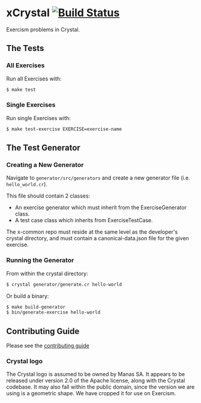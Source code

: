 # xCrystal [![Build Status](https://travis-ci.org/exercism/crystal.svg?branch=master)](https://travis-ci.org/exercism/crystal)

Exercism problems in Crystal.

## The Tests

### All Exercises

Run all Exercises with:
```bash
$ make test
```

### Single Exercises

Run single Exercises with:
```bash
$ make test-exercise EXERCISE=exercise-name
```

## The Test Generator

### Creating a New Generator

Navigate to `generator/src/generators` and create a new generator file (i.e. `hello_world.cr`).

This file should contain 2 classes:
* An exercise generator which must inherit from the ExerciseGenerator class.
* A test case class which inherits from ExerciseTestCase.

The x-common repo must reside at the same level as the developer's crystal directory, and must contain a canonical-data.json file for the given exercise.

### Running the Generator

From within the crystal directory:
```bash
$ crystal generator/generate.cr hello-world
```

Or build a binary:
```bash
$ make build-generator
$ bin/generate-exercise hello-world
```

## Contributing Guide

Please see the [contributing guide](https://github.com/exercism/x-api/blob/master/CONTRIBUTING.md#the-exercise-data)


### Crystal logo
The Crystal logo is assumed to be owned by Manas SA. It appears to be released under version 2.0 of the Apache license, along with the Crystal codebase. It may also fall within the public domain, since the version we are using is a geometric shape. We have cropped it for use on Exercism.
